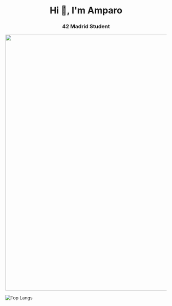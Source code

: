 
<div id="header" align="center">
  <h1 align="center">Hi 👋, I'm Amparo</h1>
  <h3>42 Madrid Student</h3>
  <img src="https://github.com/Anmol-Baranwal/Cool-GIFs-For-GitHub/assets/74038190/7d484dc9-68a9-4ee6-a767-aea59035c12d" width="800" />
</div>

![Top Langs](https://github-readme-stats.vercel.app/api/top-langs/?username=Amparojd&layout=compact&langs_count=6)

